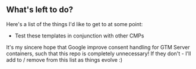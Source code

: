 ## What's left to do?
Here's a list of the things I'd like to get to at some point:

- Test these templates in conjunction with other CMPs

It's my sincere hope that Google improve consent handling for GTM Server containers, such that this repo is completely unnecessary! If they don't - I'll add to / remove from this list as things evolve :)
